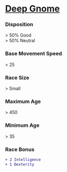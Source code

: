# **[Deep Gnome](https://www.dndbeyond.com/races/gnome#DeepGnome)**
### **Disposition**
\> 50% Good<br>
\> 50% Neutral
### **Base Movement Speed**
\> 25
### **Race Size**
\> Small
### **Maximum Age**
\> 450
### **Minimum Age**
\> 35
### **Race Bonus**
```diff
+ 2 Intelligence
+ 1 Dexterity
```
